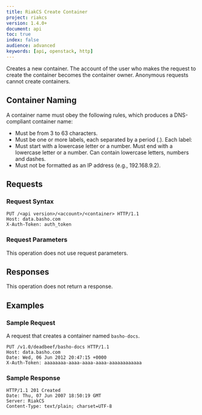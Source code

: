 ```yaml
---
title: RiakCS Create Container
project: riakcs
version: 1.4.0+
document: api
toc: true
index: false
audience: advanced
keywords: [api, openstack, http]
---
```


Creates a new container. The account of the user who makes the request
to create the container becomes the container owner. Anonymous
requests cannot create containers.

## Container Naming

A container name must obey the following rules, which produces a
DNS-compliant container name:

* Must be from 3 to 63 characters.
* Must be one or more labels, each separated by a period (.). Each label:
* Must start with a lowercase letter or a number. Must end with a
  lowercase letter or a number. Can contain lowercase letters, numbers
  and dashes.
* Must not be formatted as an IP address (e.g., 192.168.9.2).

## Requests

### Request Syntax

```
PUT /<api version>/<account>/<container> HTTP/1.1
Host: data.basho.com
X-Auth-Token: auth_token
```

### Request Parameters

This operation does not use request parameters.

## Responses

This operation does not return a response.

## Examples

### Sample Request

A request that creates a container named `basho-docs`.

```
PUT /v1.0/deadbeef/basho-docs HTTP/1.1
Host: data.basho.com
Date: Wed, 06 Jun 2012 20:47:15 +0000
X-Auth-Token: aaaaaaaa-aaaa-aaaa-aaaa-aaaaaaaaaaaa
```

### Sample Response

```
HTTP/1.1 201 Created
Date: Thu, 07 Jun 2007 18:50:19 GMT
Server: RiakCS
Content-Type: text/plain; charset=UTF-8
```
